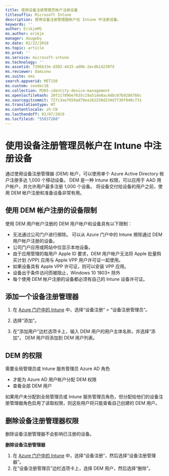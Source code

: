 ```yaml
---
title: 使用设备注册管理员帐户注册设备
titlesuffix: Microsoft Intune
description: 使用设备注册管理器帐户在 Intune 中注册设备。
keywords: ''
author: ErikjeMS
ms.author: erikje
manager: dougeby
ms.date: 02/22/2018
ms.topic: article
ms.prod: ''
ms.service: microsoft-intune
ms.technology: ''
ms.assetid: 7196b33e-d303-4415-ad0b-2ecdb14230fd
ms.reviewer: damionw
ms.suite: ems
search.appverid: MET150
ms.custom: seodec18
ms.collection: M365-identity-device-management
ms.openlocfilehash: 20f21789be7635c19a51de8ac4dbc07b9288766c
ms.sourcegitcommit: 727c3ae7659ad79ea162250d234d7730f840c731
ms.translationtype: HT
ms.contentlocale: zh-CN
ms.lasthandoff: 02/07/2019
ms.locfileid: "55837268"
---
```

# <a name="enroll-devices-in-intune-by-using-a-device-enrollment-manager-account"></a>使用设备注册管理员帐户在 Intune 中注册设备

通过使用设备注册管理器 (DEM) 帐户，可以使用单个 Azure Active Directory 帐户注册多达 1,000 个移动设备。 DEM 是一种 Intune 权限，可以应用于 AAD 用户帐户，并允许用户最多注册 1,000 个设备。 将设备交付给设备的用户之前，使用 DEM 帐户注册和准备设备非常有用。

## <a name="limitations-of-devices-that-are-enrolled-with-a-dem-account"></a>使用 DEM 帐户注册的设备限制

使用 DEM 用户帐户注册的 DEM 用户帐户和设备具有以下限制：

  - 无法通过公司门户进行擦除。 可以从 Azure 门户中的 Intune 擦除通过 DEM 用户帐户注册的设备。
  - 公司门户应用或网站中仅显示本地设备。
  - 由于应用管理的每用户 Apple ID 要求，DEM 用户帐户无法将 Apple 批量购买计划 (VPP) 应用与 Apple VPP 用户许可证一起使用。
  - 如果设备具有 Apple VPP 许可证，则可以安装 VPP 应用。
  - 设备出于条件访问而被阻止，Windows 10 1803+ 除外
  - 每个使用 DEM 帐户注册的设备都必须有自己的 Intune 设备许可证。


## <a name="add-a-device-enrollment-manager"></a>添加一个设备注册管理器

1.  在 [Azure 门户中的 Intune](https://aka.ms/intuneportal) 中，选择“设备注册” > “设备注册管理员”。

2.  选择“添加”。

3.  在“添加用户”边栏选项卡上，输入 DEM 用户的用户主体名称，并选择“添加”。 DEM 用户将添加到 DEM 用户列表。

## <a name="permissions-for-dem"></a>DEM 的权限

需要全局管理员或 Intune 服务管理员 Azure AD 角色
- 才能为 Azure AD 用户帐户分配 DEM 权限
- 查看全部 DEM 用户

如果用户未分配到全局管理员或 Intune 服务管理员角色，但分配给他们的设备注册管理器角色启用了读取权限，则这些用户将只能查看自己创建的 DEM 用户。


## <a name="remove-device-enrollment-manager-permissions"></a>删除设备注册管理器权限

删除设备注册管理器不会影响已注册的设备。

**删除设备注册管理器**

1. 在 [Azure 门户中的 Intune](https://aka.ms/intuneportal) 中，选择“设备注册”，然后选择“设备注册管理器”。
2. 在“设备注册管理员”边栏选项卡上，选择 DEM 用户，然后选择“删除”。


